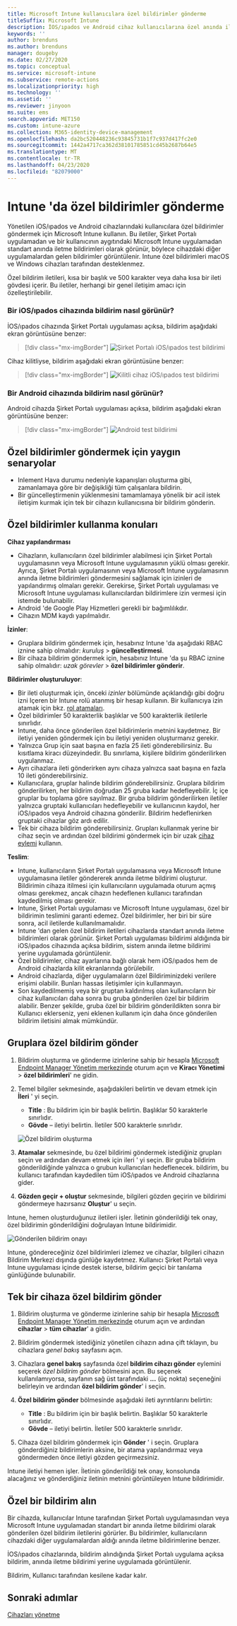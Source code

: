 ```yaml
---
title: Microsoft Intune kullanıcılara özel bildirimler gönderme
titleSuffix: Microsoft Intune
description: İOS/ıpados ve Android cihaz kullanıcılarına özel anında iletme bildirimleri oluşturmak ve göndermek için Intune 'U kullanın
keywords: ''
author: brenduns
ms.author: brenduns
manager: dougeby
ms.date: 02/27/2020
ms.topic: conceptual
ms.service: microsoft-intune
ms.subservice: remote-actions
ms.localizationpriority: high
ms.technology: ''
ms.assetid: ''
ms.reviewer: jinyoon
ms.suite: ems
search.appverid: MET150
ms.custom: intune-azure
ms.collection: M365-identity-device-management
ms.openlocfilehash: da2bc520448236c93845731b1f7c937d417fc2e0
ms.sourcegitcommit: 1442a4717ca362d38101785851cd45b2687b64e5
ms.translationtype: MT
ms.contentlocale: tr-TR
ms.lasthandoff: 04/23/2020
ms.locfileid: "82079000"
---
```

# <a name="send-custom-notifications-in-intune"></a>Intune 'da özel bildirimler gönderme

Yönetilen iOS/ıpados ve Android cihazlarındaki kullanıcılara özel bildirimler göndermek için Microsoft Intune kullanın. Bu iletiler, Şirket Portalı uygulamadan ve bir kullanıcının aygıtındaki Microsoft Intune uygulamadan standart anında iletme bildirimleri olarak görünür, böylece cihazdaki diğer uygulamalardan gelen bildirimler görüntülenir. Intune özel bildirimleri macOS ve Windows cihazları tarafından desteklenmez.

Özel bildirim iletileri, kısa bir başlık ve 500 karakter veya daha kısa bir ileti gövdesi içerir. Bu iletiler, herhangi bir genel iletişim amacı için özelleştirilebilir.

### <a name="what-the-notification-looks-like-on-an-iosipados-device"></a>Bir iOS/ıpados cihazında bildirim nasıl görünür?

İOS/ıpados cihazında Şirket Portalı uygulaması açıksa, bildirim aşağıdaki ekran görüntüsüne benzer:

> [!div class="mx-imgBorder"]
> ![Şirket Portalı iOS/ıpados test bildirimi](./media/custom-notifications/105046-1.png)

Cihaz kilitliyse, bildirim aşağıdaki ekran görüntüsüne benzer:

> [!div class="mx-imgBorder"]
> ![Kilitli cihaz iOS/ıpados test bildirimi](./media/custom-notifications/105046-2.png)

### <a name="what-the-notification-looks-like-on-an-android-device"></a>Bir Android cihazında bildirim nasıl görünür?

Android cihazda Şirket Portalı uygulaması açıksa, bildirim aşağıdaki ekran görüntüsüne benzer:

> [!div class="mx-imgBorder"]
> ![Android test bildirimi](./media/custom-notifications/105046-3.png)

## <a name="common-scenarios-for-sending-custom-notifications"></a>Özel bildirimler göndermek için yaygın senaryolar  

- Inlement Hava durumu nedeniyle kapanışları oluşturma gibi, zamanlamaya göre bir değişikliği tüm çalışanlara bildirin.
- Bir güncelleştirmenin yüklenmesini tamamlamaya yönelik bir acil istek iletişim kurmak için tek bir cihazın kullanıcısına bir bildirim gönderin.

## <a name="considerations-for-using-custom-notifications"></a>Özel bildirimler kullanma konuları

**Cihaz yapılandırması**

- Cihazların, kullanıcıların özel bildirimler alabilmesi için Şirket Portalı uygulamasının veya Microsoft Intune uygulamasının yüklü olması gerekir. Ayrıca, Şirket Portalı uygulamasının veya Microsoft Intune uygulamasının anında iletme bildirimleri göndermesini sağlamak için izinleri de yapılandırmış olmaları gerekir. Gerekirse, Şirket Portalı uygulaması ve Microsoft Intune uygulaması kullanıcılardan bildirimlere izin vermesi için istemde bulunabilir.
- Android 'de Google Play Hizmetleri gerekli bir bağımlılıkdır.
- Cihazın MDM kaydı yapılmalıdır.

**İzinler**:

- Gruplara bildirim göndermek için, hesabınız Intune 'da aşağıdaki RBAC iznine sahip olmalıdır: *kuruluş* > **güncelleştirmesi**.
- Bir cihaza bildirim göndermek için, hesabınız Intune 'da şu RBAC iznine sahip olmalıdır: *uzak görevler* > **özel bildirimler gönderir**.

**Bildirimler oluşturuluyor**:
 
- Bir ileti oluşturmak için, önceki *izinler* bölümünde açıklandığı gibi doğru izni Içeren bir Intune rolü atanmış bir hesap kullanın. Bir kullanıcıya izin atamak için bkz. [rol atamaları](../fundamentals/role-based-access-control.md#role-assignments).
- Özel bildirimler 50 karakterlik başlıklar ve 500 karakterlik iletilerle sınırlıdır.  
- Intune, daha önce gönderilen özel bildirimlerin metnini kaydetmez. Bir iletiyi yeniden göndermek için bu iletiyi yeniden oluşturmanız gerekir.  
- Yalnızca Grup için saat başına en fazla 25 ileti gönderebilirsiniz. Bu kısıtlama kiracı düzeyindedir. Bu sınırlama, kişilere bildirim gönderilirken uygulanmaz.
- Ayrı cihazlara ileti gönderirken aynı cihaza yalnızca saat başına en fazla 10 ileti gönderebilirsiniz.
- Kullanıcılara, gruplar halinde bildirim gönderebilirsiniz. Gruplara bildirim gönderilirken, her bildirim doğrudan 25 gruba kadar hedefleyebilir. İç içe gruplar bu toplama göre sayılmaz. Bir gruba bildirim gönderilirken iletiler yalnızca gruptaki kullanıcıları hedefleyebilir ve kullanıcının kaydol, her iOS/ıpados veya Android cihazına gönderilir. Bildirim hedeflenirken gruptaki cihazlar göz ardı edilir.
- Tek bir cihaza bildirim gönderebilirsiniz. Grupları kullanmak yerine bir cihaz seçin ve ardından özel bildirimi göndermek için bir uzak [cihaz eylemi](device-management.md#available-device-actions) kullanın.

**Teslim**:

- Intune, kullanıcıların Şirket Portalı uygulamasına veya Microsoft Intune uygulamasına iletiler göndererek anında iletme bildirimi oluşturur. Bildirimin cihaza itilmesi için kullanıcıların uygulamada oturum açmış olması gerekmez, ancak cihazın hedeflenen kullanıcı tarafından kaydedilmiş olması gerekir.
- Intune, Şirket Portalı uygulaması ve Microsoft Intune uygulaması, özel bir bildirimin teslimini garanti edemez. Özel bildirimler, her biri bir süre sonra, acil iletilerde kullanılmamalıdır.
- Intune 'dan gelen özel bildirim iletileri cihazlarda standart anında iletme bildirimleri olarak görünür. Şirket Portalı uygulaması bildirimi aldığında bir iOS/ıpados cihazında açıksa bildirim, sistem anında iletme bildirimi yerine uygulamada görüntülenir.  
- Özel bildirimler, cihaz ayarlarına bağlı olarak hem iOS/ıpados hem de Android cihazlarda kilit ekranlarında görülebilir.  
- Android cihazlarda, diğer uygulamaların özel Bildiriminizdeki verilere erişimi olabilir. Bunları hassas iletişimler için kullanmayın.  
- Son kaydedilmemiş veya bir gruptan kaldırılmış olan kullanıcıların bir cihaz kullanıcıları daha sonra bu gruba gönderilen özel bir bildirim alabilir.  Benzer şekilde, gruba özel bir bildirim gönderildikten sonra bir Kullanıcı eklerseniz, yeni eklenen kullanım için daha önce gönderilen bildirim iletisini almak mümkündür.  

## <a name="send-a-custom-notification-to-groups"></a>Gruplara özel bildirim gönder

1. Bildirim oluşturma ve gönderme izinlerine sahip bir hesapla [Microsoft Endpoint Manager Yönetim merkezinde](https://go.microsoft.com/fwlink/?linkid=2109431) oturum açın ve **Kiracı Yönetimi** > **özel bildirimleri**' ne gidin.  

2. Temel bilgiler sekmesinde, aşağıdakileri belirtin ve devam etmek için **İleri** ' yi seçin.  
   - **Title** : Bu bildirim için bir başlık belirtin. Başlıklar 50 karakterle sınırlıdır.  
   - **Gövde** – iletiyi belirtin. İletiler 500 karakterle sınırlıdır.

   ![Özel bildirim oluşturma](./media/custom-notifications/custom-notifications.png)  

3. **Atamalar** sekmesinde, bu özel bildirimi göndermek istediğiniz grupları seçin ve ardından devam etmek için ileri ' yi seçin. Bir gruba bildirim gönderildiğinde yalnızca o grubun kullanıcıları hedeflenecek. bildirim, bu kullanıcı tarafından kaydedilen tüm iOS/ıpados ve Android cihazlarına gider.

4. **Gözden geçir + oluştur** sekmesinde, bilgileri gözden geçirin ve bildirimi göndermeye hazırsanız **Oluştur**' u seçin.  

Intune, hemen oluşturduğunuz iletileri işler. İletinin gönderildiği tek onay, özel bildirimin gönderildiğini doğrulayan Intune bildirimidir.  

![Gönderilen bildirim onayı](./media/custom-notifications/notification-sent.png)  

Intune, göndereceğiniz özel bildirimleri izlemez ve cihazlar, bilgileri cihazın Bildirim Merkezi dışında günlüğe kaydetmez. Kullanıcı Şirket Portalı veya Intune uygulaması içinde destek isterse, bildirim geçici bir tanılama günlüğünde bulunabilir.

## <a name="send-a-custom-notification-to-a-single-device"></a>Tek bir cihaza özel bildirim gönder

1. Bildirim oluşturma ve gönderme izinlerine sahip bir hesapla [Microsoft Endpoint Manager Yönetim merkezinde](https://go.microsoft.com/fwlink/?linkid=2109431) oturum açın ve ardından **cihazlar** > **tüm cihazlar**' a gidin.

2. Bildirim göndermek istediğiniz yönetilen cihazın adına çift tıklayın, bu cihazlara *genel bakış* sayfasını açın.

3. Cihazlara **genel bakış** sayfasında özel **bildirim cihazı gönder** eylemini seçerek *özel bildirim gönder* bölmesini açın. Bu seçenek kullanılamıyorsa, sayfanın sağ üst tarafındaki **...** (üç nokta) seçeneğini belirleyin ve ardından **özel bildirim gönder**' i seçin.

4. **Özel bildirim gönder** bölmesinde aşağıdaki ileti ayrıntılarını belirtin:  

   - **Title** : Bu bildirim için bir başlık belirtin. Başlıklar 50 karakterle sınırlıdır.  
   - **Gövde** – iletiyi belirtin. İletiler 500 karakterle sınırlıdır.  

5. Cihaza özel bildirim göndermek için **Gönder** ' i seçin. Gruplara gönderdiğiniz bildirimlerin aksine, bir atama yapılandırmaz veya göndermeden önce iletiyi gözden geçirmezsiniz.  

Intune iletiyi hemen işler. İletinin gönderildiği tek onay, konsolunda alacağınız ve gönderdiğiniz iletinin metnini görüntüleyen Intune bildirimidir.  

## <a name="receive-a-custom-notification"></a>Özel bir bildirim alın

Bir cihazda, kullanıcılar Intune tarafından Şirket Portalı uygulamasından veya Microsoft Intune uygulamadan standart bir anında iletme bildirimi olarak gönderilen özel bildirim iletilerini görürler. Bu bildirimler, kullanıcıların cihazdaki diğer uygulamalardan aldığı anında iletme bildirimlerine benzer.  

İOS/ıpados cihazlarında, bildirim alındığında Şirket Portalı uygulama açıksa bildirim, anında iletme bildirimi yerine uygulamada görüntülenir.  

Bildirim, Kullanıcı tarafından kesilene kadar kalır.  

## <a name="next-steps"></a>Sonraki adımlar

[Cihazları yönetme](device-management.md)
